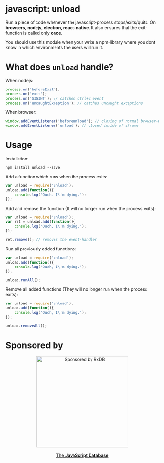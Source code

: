 # javascript: unload

Run a piece of code whenever the javascript-process stops/exits/quits. On **browsers, nodejs, electron, react-native**. It also ensures that the exit-function is called only **once**.

You should use this module when your write a npm-library where you dont know in which environments the users will run it.

# What does `unload` handle?

When nodejs:
```js
process.on('beforeExit');
process.on('exit');
process.on('SIGINT'); // catches ctrl+c event
process.on('uncaughtException'); // catches uncaught exceptions
```

When browser:
```js
window.addEventListener('beforeunload'); // closing of normal browser-window
window.addEventListener('unload'); // closed inside of iframe
```

# Usage

Installation:

`npm install unload --save`

Add a function which runs when the process exits:

```javascript
var unload = require('unload');
unload.add(function(){
    console.log('Ouch, I\'m dying.');
});
```

Add and remove the function (It will no longer run when the process exits):

```javascript
var unload = require('unload');
var ret = unload.add(function(){
    console.log('Ouch, I\'m dying.');
});

ret.remove(); // removes the event-handler
```

Run all previously added functions:

```javascript
var unload = require('unload');
unload.add(function(){
    console.log('Ouch, I\'m dying.');
});

unload.runAll();
```

Remove all added functions (They will no longer run when the process exits):
```javascript
var unload = require('unload');
unload.add(function(){
    console.log('Ouch, I\'m dying.');
});

unload.removeAll();
```


# Sponsored by

<p align="center">
    <a href="https://rxdb.info/?utm_source=github&utm_medium=repo&utm_campaign=github-unload">
        <img
            src="https://github.com/pubkey/rxdb/raw/master/docs-src/files/logo/logo_text.svg"
            alt="Sponsored by RxDB"
            width="300"
         />
         <br />
         <br />
         <span>The <b>JavaScript Database</b></span>
    </a>
</p>
